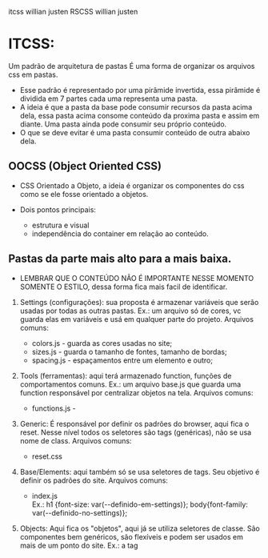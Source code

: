 
itcss willian justen
RSCSS willian justen

# ITCSS: 
Um padrão de arquitetura de pastas
É uma forma de organizar os arquivos css em pastas.
- Esse padrão é representado por uma pirâmide invertida, essa pirâmide é dividida em 7 partes cada uma representa uma pasta.
- A ideia é que a pasta da base pode consumir recursos da pasta acima dela, essa pasta acima consome conteúdo da proxima pasta e assim em diante. Uma pasta ainda pode consumir seu próprio conteúdo.
- O que se deve evitar é uma pasta consumir conteúdo de outra abaixo dela.

## OOCSS (Object Oriented CSS)
- CSS Orientado a Objeto, a ideia é organizar os componentes do css como se ele fosse orientado a objetos.

- Dois pontos principais:
    - estrutura e visual
    - independência do container em relação ao conteúdo.

## Pastas da parte mais alto para a mais baixa.
 
- LEMBRAR QUE O CONTEÚDO NÃO É IMPORTANTE NESSE MOMENTO SOMENTE O ESTILO, dessa forma fica mais facil de identificar.

1. Settings (configurações): sua proposta é armazenar variáveis que serão usadas por todas as outras pastas. Ex.: um arquivo só de cores, vc guarda elas em variáveis e usá em qualquer parte do projeto.
Arquivos comuns: 
    - colors.js - guarda as cores usadas no site; 
    - sizes.js - guarda o tamanho de fontes, tamanho de bordas;
    - spacing.js - espaçamentos entre um elemento e outro;

2. Tools (ferramentas): aqui terá armazenado function, funções de comportamentos comuns. Ex.: um arquivo base.js que guarda uma function responsável por centralizar objetos na tela.
Arquivos comuns: 
    - functions.js - 

3. Generic: É responsável por definir os padrões do browser, aqui fica o reset. Nesse nível todos os seletores são tags (genéricas), não se usa nome de class.
Arquivos comuns:
    - reset.css

4. Base/Elements: aqui também só se usa seletores de tags. Seu objetivo é definir os padrões do site.
Arquivos comuns:
    - index.js  
    Ex.: h1 {font-size: var(--definido-em-settings)}; body{font-family: var(--definido-no-settings)};

5. Objects: Aqui fica os "objetos", aqui já se utiliza seletores de classe. São componentes bem genéricos, são flexíveis e podem ser usados em mais de um ponto do site. Ex.: a tag <title> ela pode ser o titulo de um texto e tb ser usada dentro de um outro item em outro contesto. Os objetos são elementos genéricos.
Ex.: botões, listas, painéis...
    - Características:
        - Simples (não guarda stados(stateless - não guarda dados, só a estrutura do css, se vc quiser por um texto nele isso terá que ser passado pra ele no momento da criação));
        - Reaproveitável em vários contesto;
    - O que Evitar:
        - margin / padding / display: flex / position / float / posicionamentos em geral

6. Components: seria bem parecido com a pasta Objects porém bem mais específico. Seria um item do site que mesmo sendo usado em outros pontos ele continua sendo igual. Só usa seletores de classe. Os componentes são elementos específicos.
Ex.: Lista de produtos, cards específicos com imagem...
    - Características:
        - Ele é reutilizável, mas ele é limitado ao que ele é, o component não vai mudar (se for um header vai ser sempre um header não tem como mudar)
        - Normalmente o componets vai ser um container que dentro vão ter alguns objets, como por exemplo o header.
        - Eles tendem a ser mais complexos. Eles guardam estado (statefull) 
        - display: flex é interessante já que mexe com os filhos.
    - O que Evitar quando for o component em si (não se aplica ao que tem dentro dele):
        - margin / padding / position / float / posicionamentos em geral




   ## React: styled-components



- RSCSS: é uma arquitetura de componentes, usada muito junto do ITCSS.
    - Componente: é um conjunto de itens. Deve ser o mais simples possível.
    - Objetcs: cuida da parte estrutural, um componente pouco visual que mexe com a estrutura.
    - O padrão para nomear um objetcs ou um components usando RSCSS é `palavra-segunda` (uma palavra - outra palavra).
        - Já um item é nomeado só com uma palavra.


- Regras para nomear component e object:
    - Será sempre usado duas palavras para nomeá-los, a pasta usa camel case (PalavraSegunda), a classe usa - (palavra-segunda)
    - Para nomear os filhos usasse somente uma palavra, porem na hora de chamar esse elemento no css sempre deve ser usado o nome do pai junto do filho (.container-pai > .filho).